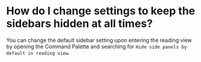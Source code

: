 # How do I change settings to keep the sidebars hidden at all times?

You can change the default sidebar setting upon entering the reading view by opening the Command Palette and searching for `Hide side panels by default in reading view`.
